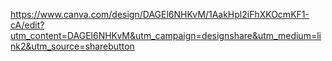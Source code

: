 https://www.canva.com/design/DAGEl6NHKvM/1AakHpl2iFhXKOcmKF1-cA/edit?utm_content=DAGEl6NHKvM&utm_campaign=designshare&utm_medium=link2&utm_source=sharebutton
